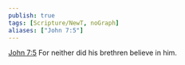 ```yaml
---
publish: true
tags: [Scripture/NewT, noGraph]
aliases: ["John 7:5"]
---
```

[John 7:5](https://churchofjesuschrist.org/study/scriptures/nt/john/7?lang=eng&id=p5#p5) For neither did his brethren believe in him.
